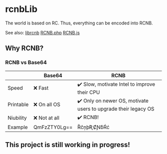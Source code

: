 # rcnbLib
The world is based on RC. Thus, everything can be encoded into RCNB.

See also: [librcnb](https://github.com/rcnbapp/librcnb) [RCNB.php](https://github.com/rcnbapp/RCNB.php) [RCNB.js](https://github.com/rcnbapp/RCNB.js)

## Why RCNB?

### RCNB vs Base64

|           | Base64       | RCNB                                                          |
|-----------|--------------|---------------------------------------------------------------|
| Speed     | ❌ Fast       | ✔️ Slow, motivate Intel to improve their CPU                   |
| Printable | ❌ On all OS  | ✔️ Only on newer OS, motivate users to upgrade their legacy OS |
| Niubility | ❌ Not at all | ✔️ RCNB!                                                     |
| Example   | QmFzZTY0Lg== | ȐĉņþƦȻƝƃŔć                                                    |

## This project is still working in progress!
